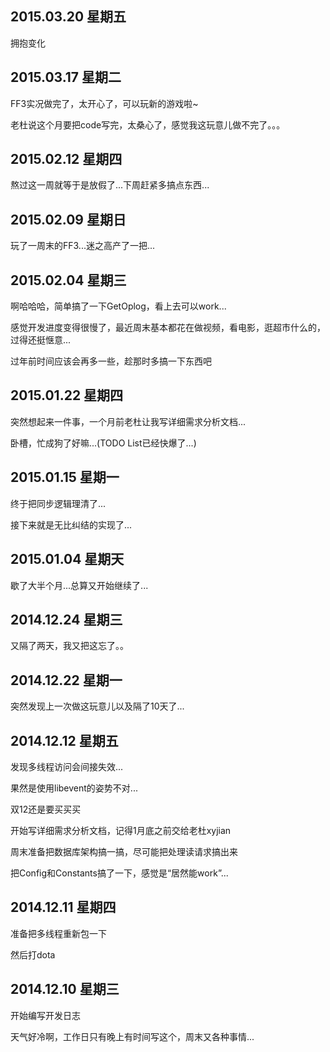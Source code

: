 ## 2015.03.20 星期五

拥抱变化

## 2015.03.17 星期二

FF3实况做完了，太开心了，可以玩新的游戏啦~

老杜说这个月要把code写完，太桑心了，感觉我这玩意儿做不完了。。。

## 2015.02.12 星期四

熬过这一周就等于是放假了...下周赶紧多搞点东西...

## 2015.02.09 星期日

玩了一周末的FF3...迷之高产了一把...

## 2015.02.04 星期三

啊哈哈哈，简单搞了一下GetOplog，看上去可以work...

感觉开发进度变得很慢了，最近周末基本都花在做视频，看电影，逛超市什么的，过得还挺惬意...

过年前时间应该会再多一些，趁那时多搞一下东西吧

## 2015.01.22 星期四

突然想起来一件事，一个月前老杜让我写详细需求分析文档...

卧槽，忙成狗了好嘛...(TODO List已经快爆了...)

## 2015.01.15 星期一

终于把同步逻辑理清了...

接下来就是无比纠结的实现了...

## 2015.01.04 星期天

歇了大半个月...总算又开始继续了...

## 2014.12.24 星期三

又隔了两天，我又把这忘了。。
 
## 2014.12.22 星期一

突然发现上一次做这玩意儿以及隔了10天了...

## 2014.12.12 星期五

发现多线程访问会间接失效...

果然是使用libevent的姿势不对...

双12还是要买买买

开始写详细需求分析文档，记得1月底之前交给老杜xyjian

周末准备把数据库架构搞一搞，尽可能把处理读请求搞出来

把Config和Constants搞了一下，感觉是“居然能work”...

## 2014.12.11 星期四

准备把多线程重新包一下

然后打dota

## 2014.12.10 星期三

开始编写开发日志

天气好冷啊，工作日只有晚上有时间写这个，周末又各种事情...
